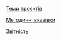 [Теми проєктів](https://github.com/Oleh-Khomenko/AMC/blob/teamlead/guidelines/themes.md)

[Методичні вказівки](https://github.com/Oleh-Khomenko/AMC/blob/teamlead/guidelines/guidelines.md)

[Звітність](https://docs.google.com/spreadsheets/d/1ePb9OBB7ox0E5-GAh2r6ZU3j--PpAROCUfqzA17kL20/edit?usp=sharing)

